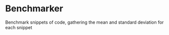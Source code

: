 # Benchmarker

Benchmark snippets of code, gathering the mean and standard deviation for each snippet

